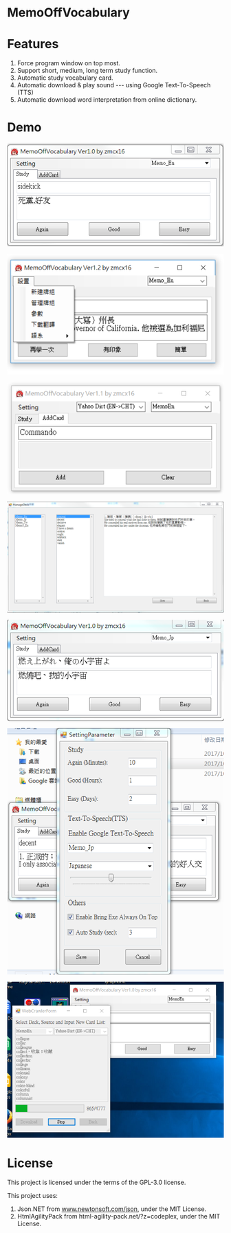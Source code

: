 # MemoOffVocabulary

# Features
1.	Force program window on top most.
2.	Support short, medium, long term study function.
3.	Automatic study vocabulary card.
4.	Automatic download & play sound --- using Google Text-To-Speech (TTS)
5.	Automatic download word interpretation from online dictionary.

# Demo

![image](https://github.com/zmcx16/MemoOffVocabulary/blob/master/Demo/demo1.png)

![image](https://github.com/zmcx16/MemoOffVocabulary/blob/master/Demo/demo2.png)

![image](https://github.com/zmcx16/MemoOffVocabulary/blob/master/Demo/demo3.png)

![image](https://github.com/zmcx16/MemoOffVocabulary/blob/master/Demo/demo4.png)

![image](https://github.com/zmcx16/MemoOffVocabulary/blob/master/Demo/demo5.png)

![image](https://github.com/zmcx16/MemoOffVocabulary/blob/master/Demo/demo6.png)

![image](https://github.com/zmcx16/MemoOffVocabulary/blob/master/Demo/demo7.png)

# License
This project is licensed under the terms of the GPL-3.0 license.

This project uses:
1.	Json.NET from www.newtonsoft.com/json, under the MIT License.
2.	HtmlAgilityPack from html-agility-pack.net/?z=codeplex, under the MIT License.